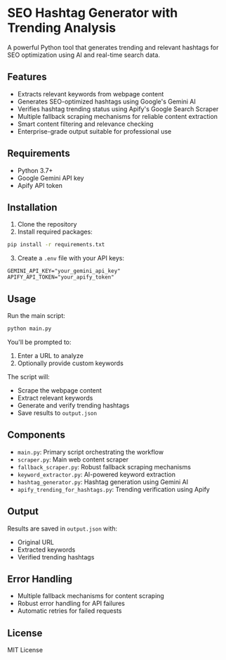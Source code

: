 # SEO Hashtag Generator with Trending Analysis

A powerful Python tool that generates trending and relevant hashtags for SEO optimization using AI and real-time search data.

## Features

- Extracts relevant keywords from webpage content
- Generates SEO-optimized hashtags using Google's Gemini AI
- Verifies hashtag trending status using Apify's Google Search Scraper
- Multiple fallback scraping mechanisms for reliable content extraction
- Smart content filtering and relevance checking
- Enterprise-grade output suitable for professional use

## Requirements

- Python 3.7+
- Google Gemini API key
- Apify API token

## Installation

1. Clone the repository
2. Install required packages:
```bash
pip install -r requirements.txt
```
3. Create a `.env` file with your API keys:
```
GEMINI_API_KEY="your_gemini_api_key"
APIFY_API_TOKEN="your_apify_token"
```

## Usage

Run the main script:
```bash
python main.py
```

You'll be prompted to:
1. Enter a URL to analyze
2. Optionally provide custom keywords

The script will:
- Scrape the webpage content
- Extract relevant keywords
- Generate and verify trending hashtags
- Save results to `output.json`

## Components

- `main.py`: Primary script orchestrating the workflow
- `scraper.py`: Main web content scraper
- `fallback_scraper.py`: Robust fallback scraping mechanisms
- `keyword_extractor.py`: AI-powered keyword extraction
- `hashtag_generator.py`: Hashtag generation using Gemini AI
- `apify_trending_for_hashtags.py`: Trending verification using Apify

## Output

Results are saved in `output.json` with:
- Original URL
- Extracted keywords
- Verified trending hashtags

## Error Handling

- Multiple fallback mechanisms for content scraping
- Robust error handling for API failures
- Automatic retries for failed requests

## License

MIT License